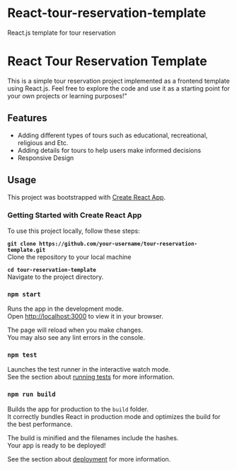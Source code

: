 # React-tour-reservation-template
React.js template for tour reservation
# React Tour Reservation Template
This is a simple tour reservation project implemented as a frontend template using React.js. Feel free to explore the code and use it as a starting point for your own projects or learning purposes!"

## Features
- Adding different types of tours such as educational, recreational, religious and Etc.
- Adding details for tours to help users make informed decisions
- Responsive Design


## Usage 

This project was bootstrapped with [Create React App](https://github.com/facebook/create-react-app).


### Getting Started with Create React App
To use this project locally, follow these steps:


**`git clone https://github.com/your-username/tour-reservation-template.git`**\
Clone the repository to your local machine

**`cd tour-reservation-template`**\
Navigate to the project directory.

### `npm start`
Runs the app in the development mode.\
Open [http://localhost:3000](http://localhost:3000) to view it in your browser.

The page will reload when you make changes.\
You may also see any lint errors in the console.

### `npm test`

Launches the test runner in the interactive watch mode.\
See the section about [running tests](https://facebook.github.io/create-react-app/docs/running-tests) for more information.

### `npm run build`

Builds the app for production to the `build` folder.\
It correctly bundles React in production mode and optimizes the build for the best performance.

The build is minified and the filenames include the hashes.\
Your app is ready to be deployed!

See the section about [deployment](https://facebook.github.io/create-react-app/docs/deployment) for more information.